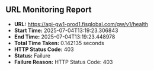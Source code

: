 ## URL Monitoring Report

- **URL:** https://api-gw1-prod1.fisglobal.com/gw/v1/health
- **Start Time:** 2025-07-04T13:19:23.306843
- **End Time:** 2025-07-04T13:19:23.448978
- **Total Time Taken:** 0.142135 seconds
- **HTTP Status Code:** 403
- **Status:** Failure
- **Failure Reason:** HTTP Status Code: 403
